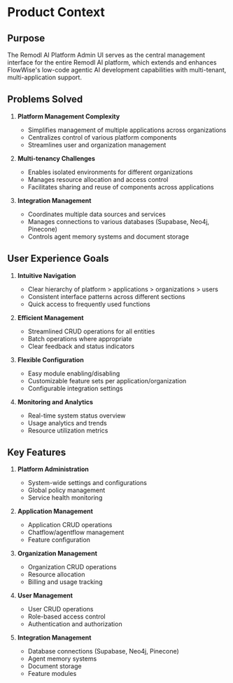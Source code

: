 # Product Context

## Purpose
The Remodl AI Platform Admin UI serves as the central management interface for the entire Remodl AI platform, which extends and enhances FlowWise's low-code agentic AI development capabilities with multi-tenant, multi-application support.

## Problems Solved
1. **Platform Management Complexity**
   - Simplifies management of multiple applications across organizations
   - Centralizes control of various platform components
   - Streamlines user and organization management

2. **Multi-tenancy Challenges**
   - Enables isolated environments for different organizations
   - Manages resource allocation and access control
   - Facilitates sharing and reuse of components across applications

3. **Integration Management**
   - Coordinates multiple data sources and services
   - Manages connections to various databases (Supabase, Neo4j, Pinecone)
   - Controls agent memory systems and document storage

## User Experience Goals
1. **Intuitive Navigation**
   - Clear hierarchy of platform > applications > organizations > users
   - Consistent interface patterns across different sections
   - Quick access to frequently used functions

2. **Efficient Management**
   - Streamlined CRUD operations for all entities
   - Batch operations where appropriate
   - Clear feedback and status indicators

3. **Flexible Configuration**
   - Easy module enabling/disabling
   - Customizable feature sets per application/organization
   - Configurable integration settings

4. **Monitoring and Analytics**
   - Real-time system status overview
   - Usage analytics and trends
   - Resource utilization metrics

## Key Features
1. **Platform Administration**
   - System-wide settings and configurations
   - Global policy management
   - Service health monitoring

2. **Application Management**
   - Application CRUD operations
   - Chatflow/agentflow management
   - Feature configuration

3. **Organization Management**
   - Organization CRUD operations
   - Resource allocation
   - Billing and usage tracking

4. **User Management**
   - User CRUD operations
   - Role-based access control
   - Authentication and authorization

5. **Integration Management**
   - Database connections (Supabase, Neo4j, Pinecone)
   - Agent memory systems
   - Document storage
   - Feature modules